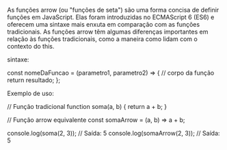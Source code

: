 As funções arrow (ou "funções de seta") são uma forma concisa de definir funções em JavaScript. Elas foram introduzidas no ECMAScript 6 (ES6) e oferecem uma sintaxe mais enxuta em comparação com as funções tradicionais. As funções arrow têm algumas diferenças importantes em relação às funções tradicionais, como a maneira como lidam com o contexto do this.

sintaxe:

const nomeDaFuncao = (parametro1, parametro2) => { // corpo da função return resultado; };

Exemplo de uso:

// Função tradicional function soma(a, b) { return a + b; }

// Função arrow equivalente const somaArrow = (a, b) => a + b;

console.log(soma(2, 3)); // Saída: 5 console.log(somaArrow(2, 3)); // Saída: 5